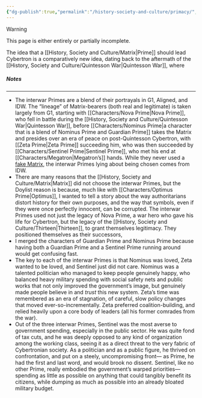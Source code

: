 ```yaml
---
{"dg-publish":true,"permalink":"/history-society-and-culture/primacy/","noteIcon":"default"}
---
```

  
>[!warning] 
>This page is either entirely or partially incomplete. 



The idea that a [[History, Society and Culture/Matrix\|Prime]] should lead Cybertron is a comparatively new idea, dating back to the aftermath of the [[History, Society and Culture/Quintesson War\|Quintesson War]], where 
##### Notes
---
- The interwar Primes are a blend of their portrayals in G1, Aligned, and IDW. The “lineage” of Matrix-bearers (both real and legitimate) is taken largely from G1, starting with [[Characters/Nova Prime\|Nova Prime]], who fell in battle during the [[History, Society and Culture/Quintesson War\|Quintesson War]], before [[Characters/Nominus Prime\|a character that is a blend of Nominus Prime and Guardian Prime]] takes the Matrix and presides over an era of peace on post-Quintesson Cybertron, with [[Zeta Prime\|Zeta Prime]] succeeding him, who was then succeeded by [[Characters/Sentinel Prime\|Sentinel Prime]], who met his end at [[Characters/Megatron\|Megatron’s]] hands. While they never used a [fake Matrix](https://tfwiki.net/wiki/Shadowplay,_Part_1:_Post_Hoc), the interwar Primes lying about being chosen comes from IDW. 
- There are many reasons that the [[History, Society and Culture/Matrix\|Matrix]] did not choose the interwar Primes, but the Doylist reason is because, much like with [[Characters/Optimus Prime\|Optimus]], I wanted to tell a story about the way authoritarians distort history for their own purposes, and the way that symbols, even if they were once perfectly innocent, can be corrupted. The interwar Primes used not just the legacy of Nova Prime, a war hero who gave his life for Cybertron, but the legacy of the [[History, Society and Culture/Thirteen\|Thirteen]], to grant themselves legitimacy. They positioned themselves as their successors, 
- I merged the characters of Guardian Prime and Nominus Prime because having both a Guardian Prime and a Sentinel Prime running around would get confusing fast. 
- The key to each of the interwar Primes is that Nominus was loved, Zeta wanted to be loved, and Sentinel just did not care. Nominus was a talented politician who managed to keep people genuinely happy, who balanced heavy military spending with social safety nets and public works that not only improved the government’s image, but genuinely made people believe in and _trust_ this new system. Zeta’s time was remembered as an era of stagnation, of careful, slow policy changes that moved ever-so-incrementally. Zeta preferred coalition-building, and relied heavily upon a core body of leaders (all his former comrades from the war). 
-  Out of the three interwar Primes, Sentinel was the most averse to government spending, especially in the public sector. He was quite fond of tax cuts, and he was deeply opposed to any kind of organization among the working class, seeing it as a direct threat to the very fabric of Cybertronian society. As a politician and as a public figure, he thrived on confrontation, and put on a steely, uncompromising front— as Prime, he had the first and last word, and would brook no dissent. Sentinel, like no other Prime, really embodied the government’s warped priorities— spending as little as possible on anything that could tangibly benefit its citizens, while dumping as much as possible into an already bloated military budget.
